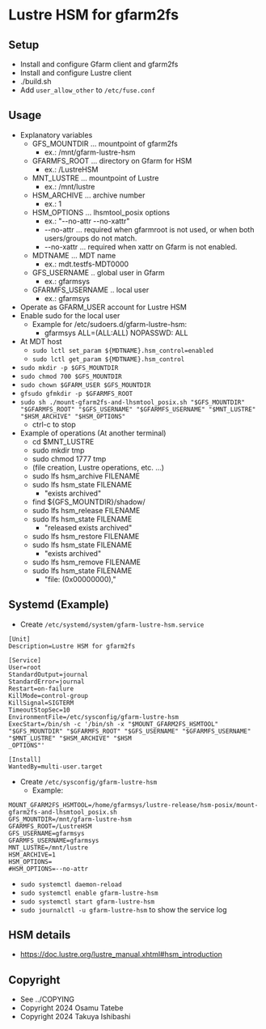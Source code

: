 # Lustre HSM for gfarm2fs

## Setup

- Install and configure Gfarm client and gfarm2fs
- Install and configure Lustre client
- ./build.sh
- Add `user_allow_other` to `/etc/fuse.conf`

## Usage

- Explanatory variables
  - GFS_MOUNTDIR ... mountpoint of gfarm2fs
    - ex.: /mnt/gfarm-lustre-hsm
  - GFARMFS_ROOT ... directory on Gfarm for HSM
    - ex.: /LustreHSM
  - MNT_LUSTRE ... mountpoint of Lustre
    - ex.: /mnt/lustre
  - HSM_ARCHIVE ... archive number
    - ex.: 1
  - HSM_OPTIONS ... lhsmtool_posix options
    - ex.: "--no-attr --no-xattr"
    - --no-attr ... required when gfarmroot is not used, or when both users/groups do not match.
    - --no-xattr ... required when xattr on Gfarm is not enabled.
  - MDTNAME ... MDT name
    - ex.: mdt.testfs-MDT0000
  - GFS_USERNAME .. global user in Gfarm
    - ex.: gfarmsys
  - GFARMFS_USERNAME .. local user
    - ex.: gfarmsys
- Operate as GFARM_USER account for Lustre HSM
- Enable sudo for the local user
  - Example for /etc/sudoers.d/gfarm-lustre-hsm:
    - gfarmsys   ALL=(ALL:ALL)  NOPASSWD: ALL
- At MDT host
  - `sudo lctl set_param ${MDTNAME}.hsm_control=enabled`
  - `sudo lctl get_param ${MDTNAME}.hsm_control`
- `sudo mkdir -p $GFS_MOUNTDIR`
- `sudo chmod 700 $GFS_MOUNTDIR`
- `sudo chown $GFARM_USER $GFS_MOUNTDIR`
- `gfsudo gfmkdir -p $GFARMFS_ROOT`
- `sudo sh ./mount-gfarm2fs-and-lhsmtool_posix.sh "$GFS_MOUNTDIR" "$GFARMFS_ROOT" "$GFS_USERNAME" "$GFARMFS_USERNAME" "$MNT_LUSTRE" "$HSM_ARCHIVE" "$HSM_OPTIONS"`
  - ctrl-c to stop
- Example of operations (At another terminal)
  - cd $MNT_LUSTRE
  - sudo mkdir tmp
  - sudo chmod 1777 tmp
  - (file creation, Lustre operations, etc. ...)
  - sudo lfs hsm_archive FILENAME
  - sudo lfs hsm_state FILENAME
    - "exists archived"
  - find ${GFS_MOUNTDIR}/shadow/
  - sudo lfs hsm_release FILENAME
  - sudo lfs hsm_state FILENAME
    - "released exists archived"
  - sudo lfs hsm_restore FILENAME
  - sudo lfs hsm_state FILENAME
    - "exists archived"
  - sudo lfs hsm_remove FILENAME
  - sudo lfs hsm_state FILENAME
    - "file: (0x00000000),"

## Systemd (Example)

- Create `/etc/systemd/system/gfarm-lustre-hsm.service`

```
[Unit]
Description=Lustre HSM for gfarm2fs

[Service]
User=root
StandardOutput=journal
StandardError=journal
Restart=on-failure
KillMode=control-group
KillSignal=SIGTERM
TimeoutStopSec=10
EnvironmentFile=/etc/sysconfig/gfarm-lustre-hsm
ExecStart=/bin/sh -c '/bin/sh -x "$MOUNT_GFARM2FS_HSMTOOL" "$GFS_MOUNTDIR" "$GFARMFS_ROOT" "$GFS_USERNAME" "$GFARMFS_USERNAME" "$MNT_LUSTRE" "$HSM_ARCHIVE" "$HSM
_OPTIONS"'

[Install]
WantedBy=multi-user.target
```

- Create `/etc/sysconfig/gfarm-lustre-hsm`
  - Example:

```
MOUNT_GFARM2FS_HSMTOOL=/home/gfarmsys/lustre-release/hsm-posix/mount-gfarm2fs-and-lhsmtool_posix.sh
GFS_MOUNTDIR=/mnt/gfarm-lustre-hsm
GFARMFS_ROOT=/LustreHSM
GFS_USERNAME=gfarmsys
GFARMFS_USERNAME=gfarmsys
MNT_LUSTRE=/mnt/lustre
HSM_ARCHIVE=1
HSM_OPTIONS=
#HSM_OPTIONS=--no-attr
```

- `sudo systemctl daemon-reload`
- `sudo systemctl enable gfarm-lustre-hsm`
- `sudo systemctl start gfarm-lustre-hsm`
- `sudo journalctl -u gfarm-lustre-hsm` to show the service log

## HSM details

- <https://doc.lustre.org/lustre_manual.xhtml#hsm_introduction>

## Copyright

- See ../COPYING
- Copyright 2024 Osamu Tatebe
- Copyright 2024 Takuya Ishibashi
